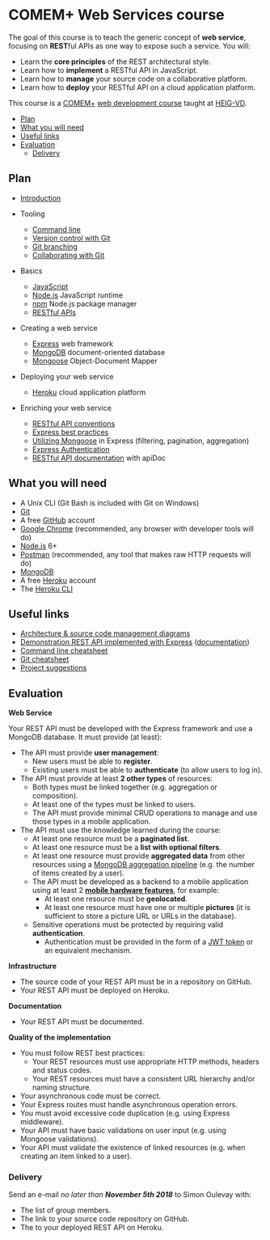 # COMEM+ Web Services course

The goal of this course is to teach the generic concept of **web service**,
focusing on **REST**ful APIs as one way to expose such a service.
You will:

* Learn the **core principles** of the REST architectural style.
* Learn how to **implement** a RESTful API in JavaScript.
* Learn how to **manage** your source code on a collaborative platform.
* Learn how to **deploy** your RESTful API on a cloud application platform.

This course is a [COMEM+][comem] [web development course][comem-webdev] taught at [HEIG-VD][heig].

<!-- START doctoc generated TOC please keep comment here to allow auto update -->
<!-- DON'T EDIT THIS SECTION, INSTEAD RE-RUN doctoc TO UPDATE -->


- [Plan](#plan)
- [What you will need](#what-you-will-need)
- [Useful links](#useful-links)
- [Evaluation](#evaluation)
  - [Delivery](#delivery)

<!-- END doctoc generated TOC please keep comment here to allow auto update -->



## Plan

* [Introduction](https://mediacomem.github.io/comem-webdev-docs/2018-2019/subjects/webserv-course?home=MediaComem%2Fcomem-webserv%23readme)

* Tooling
  * [Command line](https://mediacomem.github.io/comem-webdev-docs/2018-2019/subjects/cli?home=MediaComem%2Fcomem-webserv%23readme)
  * [Version control with Git](https://mediacomem.github.io/comem-webdev-docs/2018-2019/subjects/git?home=MediaComem%2Fcomem-webserv%23readme)
  * [Git branching](https://mediacomem.github.io/comem-webdev-docs/2018-2019/subjects/git-branching?home=MediaComem%2Fcomem-webserv%23readme)
  * [Collaborating with Git](https://mediacomem.github.io/comem-webdev-docs/2018-2019/subjects/git-collaborating?home=MediaComem%2Fcomem-webserv%23readme)

* Basics
  * [JavaScript](https://mediacomem.github.io/comem-webdev-docs/2018-2019/subjects/js?home=MediaComem%2Fcomem-webserv%23readme)
  * [Node.js](https://mediacomem.github.io/comem-webdev-docs/2018-2019/subjects/node?home=MediaComem%2Fcomem-webserv%23readme) JavaScript runtime
  * [npm](https://mediacomem.github.io/comem-webdev-docs/2018-2019/subjects/npm?home=MediaComem%2Fcomem-webserv%23readme) Node.js package manager
  * [RESTful APIs](https://mediacomem.github.io/comem-webdev-docs/2018-2019/subjects/rest?home=MediaComem%2Fcomem-webserv%23readme)

* Creating a web service
  * [Express](https://mediacomem.github.io/comem-webdev-docs/2018-2019/subjects/express?home=MediaComem%2Fcomem-webserv%23readme) web framework
  * [MongoDB](https://mediacomem.github.io/comem-webdev-docs/2018-2019/subjects/mongodb?home=MediaComem%2Fcomem-webserv%23readme) document-oriented database
  * [Mongoose](https://mediacomem.github.io/comem-webdev-docs/2018-2019/subjects/mongoose?home=MediaComem%2Fcomem-webserv%23readme) Object-Document Mapper

* Deploying your web service
  * [Heroku](https://mediacomem.github.io/comem-webdev-docs/2018-2019/subjects/heroku?home=MediaComem%2Fcomem-webserv%23readme) cloud application platform

* Enriching your web service
  * [RESTful API conventions](https://mediacomem.github.io/comem-webdev-docs/2018-2019/subjects/rest-conventions?home=MediaComem%2Fcomem-webserv%23readme)
  * [Express best practices](https://mediacomem.github.io/comem-webdev-docs/2018-2019/subjects/express-best-practices?home=MediaComem%2Fcomem-webserv%23readme)
  * [Utilizing Mongoose](https://mediacomem.github.io/comem-webdev-docs/2018-2019/subjects/express-mongoose?home=MediaComem%2Fcomem-webserv%23readme) in Express (filtering, pagination, aggregation)
  * [Express Authentication](https://mediacomem.github.io/comem-webdev-docs/2018-2019/subjects/express-auth?home=MediaComem%2Fcomem-webserv%23readme)
  * [RESTful API documentation](https://mediacomem.github.io/comem-webdev-docs/2018-2019/subjects/apidoc?home=MediaComem%2Fcomem-webserv%23readme) with apiDoc



## What you will need

* A Unix CLI (Git Bash is included with Git on Windows)
* [Git][git-downloads]
* A free [GitHub][github] account
* [Google Chrome][chrome] (recommended, any browser with developer tools will do)
* [Node.js][node] 6+
* [Postman][postman] (recommended, any tool that makes raw HTTP requests will do)
* [MongoDB][mongodb]
* A free [Heroku][heroku] account
* The [Heroku CLI][heroku-cli]



## Useful links

* [Architecture & source code management diagrams][diagrams]
* [Demonstration REST API implemented with Express][demo-api] ([documentation][demo-api-doc])
* [Command line cheatsheet][cli-cheatsheet]
* [Git cheatsheet][git-cheatsheet]
* [Project suggestions](PROJECTS.md)



## Evaluation

**Web Service**

Your REST API must be developed with the Express framework and use a MongoDB database.
It must provide (at least):

* The API must provide **user management**:
  * New users must be able to **register**.
  * Existing users must be able to **authenticate** (to allow users to log in).
* The API must provide at least **2 other types** of resources:
  * Both types must be linked together (e.g. aggregation or composition).
  * At least one of the types must be linked to users.
  * The API must provide minimal CRUD operations to manage and use those types in a mobile application.
* The API must use the knowledge learned during the course:
  * At least one resource must be a **paginated list**.
  * At least one resource must be a **list with optional filters**.
  * At least one resource must provide **aggregated data** from other resources using a [MongoDB aggregation pipeline][mongodb-aggregation]
    (e.g. the number of items created by a user).
  * The API must be developed as a backend to a mobile application
    using at least 2 [**mobile hardware features**][cordova-plugins], for example:
    * At least one resource must be **geolocated**.
    * At least one resource must have one or multiple **pictures**
      (it is sufficient to store a picture URL or URLs in the database).
  * Sensitive operations must be protected by requiring valid **authentication**.
    * Authentication must be provided in the form of a [JWT token][jwt] or an equivalent mechanism.

**Infrastructure**

* The source code of your REST API must be in a repository on GitHub.
* Your REST API must be deployed on Heroku.

**Documentation**

* Your REST API must be documented.

**Quality of the implementation**

* You must follow REST best practices:
  * Your REST resources must use appropriate HTTP methods, headers and status codes.
  * Your REST resources must have a consistent URL hierarchy and/or naming structure.
* Your asynchronous code must be correct.
* Your Express routes must handle asynchronous operation errors.
* You must avoid excessive code duplication (e.g. using Express middleware).
* Your API must have basic validations on user input (e.g. using Mongoose validations).
* Your API must validate the existence of linked resources (e.g. when creating an item linked to a user).



### Delivery

Send an e-mail *no later than __November 5th 2018__* to Simon Oulevay with:

* The list of group members.
* The link to your source code repository on GitHub.
* The to your deployed REST API on Heroku.



[chrome]: https://www.google.com/chrome/
[cli-cheatsheet]: https://github.com/MediaComem/comem-webdev/blob/master/CLI-CHEATSHEET.md
[comem]: http://www.heig-vd.ch/comem
[comem-webdev]: https://github.com/MediaComem/comem-webdev
[cordova-plugins]: https://cordova.apache.org/docs/en/latest/#plugin-apis
[demo-api]: https://github.com/MediaComem/comem-webdev-express-rest-demo
[demo-api-doc]: https://mediacomem.github.io/comem-webdev-express-rest-demo/
[diagrams]: diagrams.pdf
[git-cheatsheet]: https://github.com/MediaComem/comem-webdev/blob/master/GIT-CHEATSHEET.md
[git-downloads]: https://git-scm.com/downloads
[github]: https://github.com
[heroku]: https://www.heroku.com/home
[heroku-cli]: https://devcenter.heroku.com/articles/heroku-cli
[heig]: http://www.heig-vd.ch
[jwt]: https://jwt.io/
[mongodb]: https://www.mongodb.com
[mongodb-aggregation]: https://docs.mongodb.com/manual/core/aggregation-pipeline/
[node]: https://nodejs.org/
[postman]: https://www.getpostman.com
